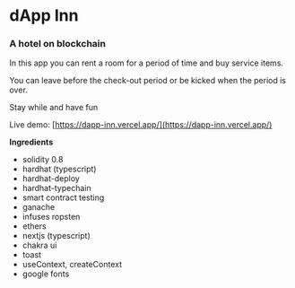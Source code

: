 # dApp Inn

### A hotel on blockchain

In this app you can rent a room for a period of time and buy service items. 

You can leave before the check-out period or be kicked when the period is over. 

Stay while and have fun

Live demo: [https://dapp-inn.vercel.app/](https://dapp-inn.vercel.app/)

**Ingredients**

- solidity 0.8
- hardhat (typescript)
- hardhat-deploy
- hardhat-typechain
- smart contract testing
- ganache
- infuses ropsten
- ethers
- nextjs (typescript)
- chakra ui
- toast
- useContext, createContext
- google fonts
